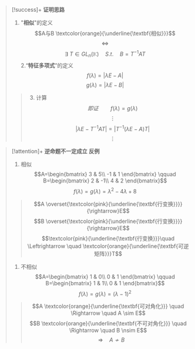 > [!success]+ **证明思路**
> 1. "**相似**"的定义
> $$A与B \textcolor{orange}{\underline{\textbf{相似}}}$$
> $$\quad \Leftrightarrow \quad $$
> $$\exists \ T \in GL_{n}(\mathbb{K}) \quad S.t. \quad B=T^{-1}AT$$
>  2.“**特征多项式**”的定义
> $$f(\lambda)=|\lambda E -A|$$
> $$g(\lambda)=|\lambda E - B|$$
> > 3. 计算
> $$即证 \qquad f(\lambda)=g(\lambda)$$
> $$\vdots$$
> $$|\lambda E -T^{-1}AT|=|T^{-1}(\lambda E-A)T|$$
> $$\vdots$$

> [!attention]+ **逆命题不一定成立**
> **反例**
> 1. 相似
> $$A=\begin{bmatrix}
3  & 5\\
 -1 & 1
\end{bmatrix} \qquad B=\begin{bmatrix}
2  & -1\\
 4 & 2
\end{bmatrix}$$
$$f(\lambda)=g(\lambda)=\lambda^{2}-4 \lambda +8$$
>> $$A \overset{\textcolor{pink}{\underline{\textbf{行变换}}}}{\rightarrow}E$$
>> $$B \overset{\textcolor{pink}{\underline{\textbf{行变换}}}}{\rightarrow}E$$
>> $$\textcolor{pink}{\underline{\textbf{行变换}}}\quad \Leftrightarrow \quad  \textcolor{orange}{\underline{\textbf{可逆矩阵}}}T$$
> 1. 不相似
> $$A=\begin{bmatrix}
1 & 0\\
 0 & 1
\end{bmatrix} \qquad B=\begin{bmatrix}
1  & 1\\
 0 & 1
\end{bmatrix}$$
$$f(\lambda)=g(\lambda)=(\lambda-1)^{2}$$
>> $$A \textcolor{orange}{\underline{\textbf{可对角化}}} \quad \Rightarrow \quad A \sim E$$
>> $$B \textcolor{orange}{\underline{\textbf{不可对角化}}} \quad \Rightarrow \quad B \nsim E$$
>> $$\quad \Rightarrow \quad A \nsim B$$